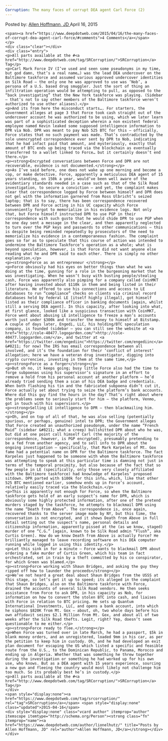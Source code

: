 ```yaml
---
Corruption: The many faces of corrupt DEA agent Carl Force (2)
---
```

<article class="post-listing post-9893 post type-post status-publish format-standard has-post-thumbnail hentry category-deepdot-news tag-srcorruption">
    <div class="post-inner">
        <span>Posted by: <a href="https://www.deepdotweb.com/author/lionelhutz/" title="">Allen Hoffmann, JD </a></span>
    <span>April 16, 2015</span>
    
    <span><a href="https://www.deepdotweb.com/2015/04/16/the-many-faces-of-corrupt-dea-agent-carl-force/#comments">4 Comments</a></span>
    </p>
    <div class="clear"></div>
    <div class="entry">
    <p>All parts available at the #<a href="http://www.deepdotweb.com/tag/SRCorruption/">SRCorruption</a> Tag</p>
    <p>Carl Mark Force IV (I’ve used and seen some pseudonyms in my time, but god damn, that’s a real name…) was the lead DEA undercover on the Baltimore taskforce and assumed various approved undercover identities on Silk Road – the only one he was approved to use was ‘Nob’, a persona of a U.S. based drug smuggler. Just the sort of thing an infiltration operation would be attempting to pull, as opposed to the “back investigating” that the New York taskforce was playing. (Sidebar – that’s not to say other members of the Baltimore taskforce weren’t authorized to use other aliases).</p>
    <p>And its from here the misconduct starts…. For starters, the Government alleges at page 3 that Force took cash straight out of the undercover account he was authorized to be using, which we later learn was part of a sophisticated deception wherein a non existent federal employee named Kevin leaked some supposed intelligence information to DPR via Nob. DPR was meant to pay Nob 525 BTC for this – officially, Force states that no such payment was made. That’s contradicted by the sole unencrypted correspondence ever sent by DPR to Nob, indicating that he had infact paid that amount, and mysteriously, exactly that amount of BTC ends up being traced via the blockchain as eventually transferred to a wallet linked to Force… but it certainly doesn’t end there.</p>
    <p><strong>Encrypted conversations between Force and DPR are not recoverable, evidence is not documented.</strong></p>
    <p>As I’ve said before, one does not wake up one morning and become a cop, or make detective. Force, apparently a meticulous DEA agent of 15 years standing, on 150k a year, would’ve been well aware of the evidentiary standards needed in a case such as that of the Silk Road investigation, to secure a conviction – and yet, the complaint makes clear that correspondence logged by Force between himself and DPR does not gel with the information garnered from Ross Ulbricht’s seized laptop; that is to say, there has been correspondence recovered between DPR and Force acting in his UC capacity which Force conveniently forgot to memorialize in his evidence logs. Not only that, but Force himself instructed DPR to use PGP in their correspondence with such gusto that he would chide DPR to use PGP when he one day sent a message in the clear, and then apparently neglected to turn over the PGP keys and passwords to other communications – this is despite being reminded repeatedly by prosecutors of the need to memorialize his evidence in a contemporaneous fashion. The complaint goes so far as to speculate that this course of action was intended to undermine the Baltimore Taskforce’s operation as a whole; what is beyond speculation, however, is that Force did not want anyone else reading what he and DPR said to each other. There is simply no other explanation.</p>
    <p><strong>Force as an entrepreneur </strong></p>
    <p>Force obviously had his eyes on better things than what he was doing at the time, gunning for a role in the burgeoning market that he was investigating. When he wasn’t busy with busting people/stealing cash, Force was apparently also pimping for a company called CoinMKT after having invested about $110k in them and being listed in their literature. He offered to use his connections and access to LE databases to run “compliance” checks on clients via criminal record databases held by federal LE [itself highly illegal], got himself listed as their compliance officer in banking documents [again, whilst still a serving DEA agent]. In this capacity, after looking into what, at first glance, looked like a suspicious transaction with CoinMKT, Force went about abusing LE intelligence to freeze a man’s accounts worth just under $300k and transfer the money to himself at Bitstamp. A couple of days later, Engedi, LLC, his holding/BTC speculation company, is founded (sidebar – you can still see the website at <a href="http://cole-40477.logogarden.com/">http://cole-40477.logogarden.com/</a>, and twitter at <a href="https://twitter.com/engediinc">https://twitter.com/engediinc</a> &#8211; for now) The IRS has email correspondence between all involved, and it’s the foundation for their ‘conflict of interest’ allegation; here we have a veteran drug investigator, digging into crypto currencies, investing in them at the same time,</p>
    <p><strong>Force as a forger</strong></p>
    <p>But oh no, it keeps going; busy little Force also had the time to forge subpoenas using his supervisor’s signature in an effort to remove a hold from his personal account at another platform – he’d already tried sending them a scan of his DEA badge and credentials. When both flashing his tin and the fabricated subpoena didn’t cut it, Force actually set about trying to seize the platform’s bank accounts. Where did this guy find the hours in the day? That’s right about where the problems seem to seriously start for him – the platform, Venmo, got in touch with his supervisors.</p>
    <p><strong>Selling LE intelligence to DPR – then blackmailing him.</strong></p>
    <p>Oh, and on top of all of that, he was also selling (potentially spurious, or perhaps, genuine) intel to DPR; the Government alleges that Force created an unauthorized pseudonym, under the name “French Maid” (sidebar &#8211; what a creep) bullshitted DPR about who he was, but did at one point call himself Carl (the majority of the correspondence, however, is PGP encrypted), presumably pretending to be a fed from another agency, and to sell info to DPR about the ongoing investigation – specifically, that Mark Karpeles of Mt. Gox fame had a potential name on DPR for the Baltimore taskforce. The fact Karpeles just happened to be someone with whom the Baltimore taskforce was attempting to speak at this particular time is damning not just in terms of the temporal proximity, but also because of the fact that so few people in LE (specifically, only those very closely affiliated with the Baltimore taskforce) had knowledge of Karpeles’ proposed sitdown. DPR parted with $100k for this info… which, like that other 525 BTC mentioned earlier, somehow ends up in Force’s account, relatively easily traced via the blockchain.</p>
    <p>This is apparently not enough for Force, so when the Baltimore taskforce gets hold of an early suspect’s name for DPR, which is obviously some highly protected information, after one of the pretend murders staged by the taskforce, he attempts to blackmail DPR using the name “Death from Above”. The correspondence is, once again, recovered thanks to the server image made by NY, but this time, the conversation is not encrypted, and it shows Death from Above in full detail setting out the suspect’s name, personal details and citizenship information, apparently pissed at the (as we know, staged) murder of one “C.G.” [again, known to be Silk Road admin “Flush”, aka Curtis Green]. How do we know Death from Above is actually Force? He brilliantly managed to leave recording software on his DEA computer running while logged in using this identity.</p>
    <p>Let this sink in for a minute – Force wants to blackmail DPR about ordering a fake murder of Curtis Green, which his team in fact orchestrated, set in train by a theft committed by his co conspirator, for which Green was blamed.</p>
    <p><strong>Force working with Shaun Bridges, and asking the guy they ripped off how to launder the proceeds</strong></p>
    <p>We’ve not heard a great deal about Shaun Bridges from the USSS at this stage, so let’s get it up to speed; its alleged in the complaint that Shaun Bridges, also on the Baltimore taskforce with Force, drained the accounts of several Silk Road vendors. He then seeks assistance from Force to ask DPR, in his capacity as Nob, for information on how to convert the stolen BTC into cash, and liaises with Force in relation to BTC pricing. He sets up Quantum International Investments, LLC, and opens a bank account, into which he siphons $820K from Mt. Gox – about, oh, two whole days before his own affidavit seizes $2.1 Million from Mt. Gox, and about all of two weeks after the Silk Road thefts. Legit, right? Yep, doesn’t seem questionable to me either.</p>
    <p><strong>Force ready to flee.</strong></p>
    <p>When Force was turned over in late March, he had a passport, $5k in blank money orders, and an unregistered, loaded 9mm in his car, as per the petition to keep him in custody. Oh, and he had developed an exit plan document for escaping the US which listed a specific and feasible route from the U.S., to the Dominican Republic, to Panama, Morocco and ending up in Algeria. Whether that was something he threw together during the investigation or something he had worked up for his own use, who knows. But as a DEA agent with 15 years experience, sourcing a new gun and fleeing the country would most likely not challenge him too much. So its probably best he’s in custody.</p>
    <p>All parts available at the #<a href="http://www.deepdotweb.com/tag/SRCorruption/">SRCorruption</a> Tag</p>
    </div>
    <span style="display:none"><a href="https://www.deepdotweb.com/tag/srcorruption/" rel="tag">SRCorruption</a></span> <span style="display:none" class="updated">2015-04-16</span>
    <div style="display:none" class="vcard author" itemprop="author" itemscope itemtype="http://schema.org/Person"><strong class="fn" itemprop="name"><a href="https://www.deepdotweb.com/author/lionelhutz/" title="Posts by Allen Hoffmann, JD" rel="author">Allen Hoffmann, JD</a></strong></div>
    </div>
</article>

